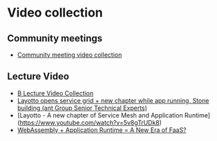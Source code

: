 # Video collection

## Community meetings

- [Community meeting video collection](https://space.bilibili.com/228717294/channel/seriesdetail?sid=2222011)

## Lecture Video

- [B Lecture Video Collection](https://space.bilibili.com/228717294/channel/seriesdetail?sid=2222014)
- [Layotto opens service grid + new chapter while app running, Stone building (ant Group Senior Technical Experts)](https://www.bilibili.com/video/BV1ty4y1M7SX?spm_id_from=333.337.search-card.all.click)
- [Layotto - A new chapter of Service Mesh and Application Runtime] (https://www.youtube.com/watch?v=5v8gTrUDk8)
- [WebAssembly + Application Runtime = A New Era of FaaS?](https://www.youtube.com/watch?v=g01CJ4S9Qao)
